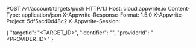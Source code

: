 POST /v1/account/targets/push HTTP/1.1
Host: cloud.appwrite.io
Content-Type: application/json
X-Appwrite-Response-Format: 1.5.0
X-Appwrite-Project: 5df5acd0d48c2
X-Appwrite-Session: 

{
  "targetId": "<TARGET_ID>",
  "identifier": "<IDENTIFIER>",
  "providerId": "<PROVIDER_ID>"
}
